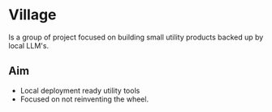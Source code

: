 # Village 
Is a group of project focused on building small utility products backed up by local LLM's. 

## Aim 
- Local deployment ready utility tools 
- Focused on not reinventing the wheel. 

